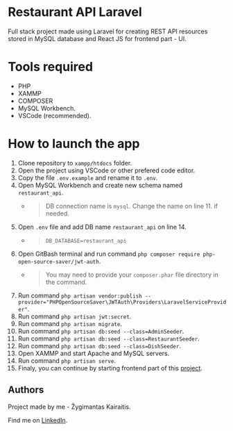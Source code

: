 # Restaurant API Laravel

Full stack project made using Laravel for creating REST API resources stored in MySQL database and React JS for frontend part - UI.

# Tools required

* PHP
* XAMMP
* COMPOSER
* MySQL Workbench.
* VSCode (recommended).

# How to launch the app

1. Clone repository to `xampp/htdocs` folder.
2. Open the project using VSCode or other prefered code editor.
3. Copy the file `.env.example` and rename it to `.env`.
4. Open MySQL Workbench and create new schema named `restaurant_api`.
   - > DB connection name is `mysql`. Change the name on line 11. if needed.   
5. Open `.env` file and add DB name `restaurant_api` on line 14.
   - > `DB_DATABASE=restaurant_api`
6. Open GitBash terminal and run command `php composer require php-open-source-saver/jwt-auth`.
   - > You may need to provide your `composer.phar` file directory in the command.
7. Run command `php artisan vendor:publish --provider="PHPOpenSourceSaver\JWTAuth\Providers\LaravelServiceProvider"`.
8. Run command `php artisan jwt:secret`.
9. Run command `php artisan migrate`.
10. Run command `php artisan db:seed --class=AdminSeeder`.
11. Run command `php artisan db:seed --class=RestaurantSeeder`.
12. Run command `php artisan db:seed --class=DishSeeder`.
13. Open XAMMP and start Apache and MySQL servers.
14. Run command `php artisan serve`.
15. Finaly, you can continue by starting frontend part of this [project](https://github.com/zgs3/restaurantReact).

## Authors

Project made by me - Žygimantas Kairaitis. 

Find me on [LinkedIn](https://www.linkedin.com/in/%C5%BEygimantas-kairaitis-018a86193/).
